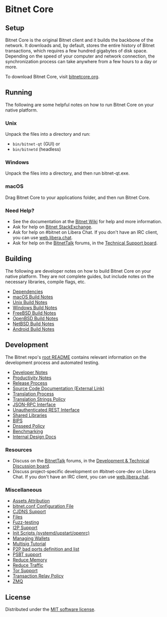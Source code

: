 Bitnet Core
=============

Setup
---------------------
Bitnet Core is the original Bitnet client and it builds the backbone of the network. It downloads and, by default, stores the entire history of Bitnet transactions, which requires a few hundred gigabytes of disk space. Depending on the speed of your computer and network connection, the synchronization process can take anywhere from a few hours to a day or more.

To download Bitnet Core, visit [bitnetcore.org](https://bitnetcore.org/en/download/).

Running
---------------------
The following are some helpful notes on how to run Bitnet Core on your native platform.

### Unix

Unpack the files into a directory and run:

- `bin/bitnet-qt` (GUI) or
- `bin/bitnetd` (headless)

### Windows

Unpack the files into a directory, and then run bitnet-qt.exe.

### macOS

Drag Bitnet Core to your applications folder, and then run Bitnet Core.

### Need Help?

* See the documentation at the [Bitnet Wiki](https://en.bitnet.it/wiki/Main_Page)
for help and more information.
* Ask for help on [Bitnet StackExchange](https://bitnet.stackexchange.com).
* Ask for help on #bitnet on Libera Chat. If you don't have an IRC client, you can use [web.libera.chat](https://web.libera.chat/#bitnet).
* Ask for help on the [BitnetTalk](https://bitnettalk.org/) forums, in the [Technical Support board](https://bitnettalk.org/index.php?board=4.0).

Building
---------------------
The following are developer notes on how to build Bitnet Core on your native platform. They are not complete guides, but include notes on the necessary libraries, compile flags, etc.

- [Dependencies](dependencies.md)
- [macOS Build Notes](build-osx.md)
- [Unix Build Notes](build-unix.md)
- [Windows Build Notes](build-windows.md)
- [FreeBSD Build Notes](build-freebsd.md)
- [OpenBSD Build Notes](build-openbsd.md)
- [NetBSD Build Notes](build-netbsd.md)
- [Android Build Notes](build-android.md)

Development
---------------------
The Bitnet repo's [root README](/README.md) contains relevant information on the development process and automated testing.

- [Developer Notes](developer-notes.md)
- [Productivity Notes](productivity.md)
- [Release Process](release-process.md)
- [Source Code Documentation (External Link)](https://doxygen.bitnetcore.org/)
- [Translation Process](translation_process.md)
- [Translation Strings Policy](translation_strings_policy.md)
- [JSON-RPC Interface](JSON-RPC-interface.md)
- [Unauthenticated REST Interface](REST-interface.md)
- [Shared Libraries](shared-libraries.md)
- [BIPS](bips.md)
- [Dnsseed Policy](dnsseed-policy.md)
- [Benchmarking](benchmarking.md)
- [Internal Design Docs](design/)

### Resources
* Discuss on the [BitnetTalk](https://bitnettalk.org/) forums, in the [Development & Technical Discussion board](https://bitnettalk.org/index.php?board=6.0).
* Discuss project-specific development on #bitnet-core-dev on Libera Chat. If you don't have an IRC client, you can use [web.libera.chat](https://web.libera.chat/#bitnet-core-dev).

### Miscellaneous
- [Assets Attribution](assets-attribution.md)
- [bitnet.conf Configuration File](bitnet-conf.md)
- [CJDNS Support](cjdns.md)
- [Files](files.md)
- [Fuzz-testing](fuzzing.md)
- [I2P Support](i2p.md)
- [Init Scripts (systemd/upstart/openrc)](init.md)
- [Managing Wallets](managing-wallets.md)
- [Multisig Tutorial](multisig-tutorial.md)
- [P2P bad ports definition and list](p2p-bad-ports.md)
- [PSBT support](psbt.md)
- [Reduce Memory](reduce-memory.md)
- [Reduce Traffic](reduce-traffic.md)
- [Tor Support](tor.md)
- [Transaction Relay Policy](policy/README.md)
- [ZMQ](zmq.md)

License
---------------------
Distributed under the [MIT software license](/COPYING).
